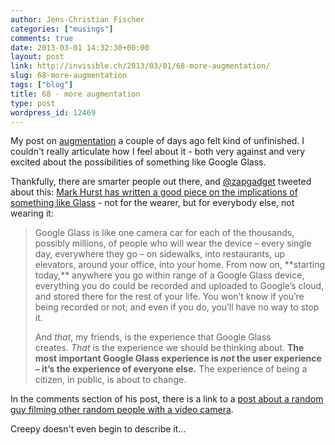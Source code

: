 ```yaml
---
author: Jens-Christian Fischer
categories: ["musings"]
comments: true
date: 2013-03-01 14:32:30+00:00
layout: post
link: http://invisible.ch/2013/03/01/68-more-augmentation/
slug: 68-more-augmentation
tags: ["blog"]
title: 68 - more augmentation
type: post
wordpress_id: 12469
---
```


My post on [augmentation](/2013/02/23/75-augmentation/) a couple of days ago felt kind of unfinished. I couldn't really articulate how I feel about it - both very against and very excited about the possibilities of something like Google Glass.

Thankfully, there are smarter people out there, and [@zapgadget](https://twitter.com/zapgadget/status/307487141859033088) tweeted about this: [Mark Hurst has written a good piece on the implications of something like Glass](http://creativegood.com/blog/the-google-glass-feature-no-one-is-talking-about/) - not for the wearer, but for everybody else, not wearing it:


<blockquote>Google Glass is like one camera car for each of the thousands, possibly millions, of people who will wear the device – every single day, everywhere they go – on sidewalks, into restaurants, up elevators, around your office, into your home. From now on, **starting today,** anywhere you go within range of a Google Glass device, everything you do could be recorded and uploaded to Google’s cloud, and stored there for the rest of your life. You won’t know if you’re being recorded or not; and even if you do, you’ll have no way to stop it.

And _that_, my friends, is the experience that Google Glass creates. _That_ is the experience we should be thinking about. **The most important Google Glass experience is _not_ the user experience – it’s the experience of everyone else.** The experience of being a citizen, in public, is about to change.</blockquote>


In the comments section of his post, there is a link to a [post about a random guy filming other random people with a video camera](http://www.petapixel.com/2012/11/02/surveillance-camera-man-points-camera-at-strangers-without-permission/).

Creepy doesn't even begin to describe it...


